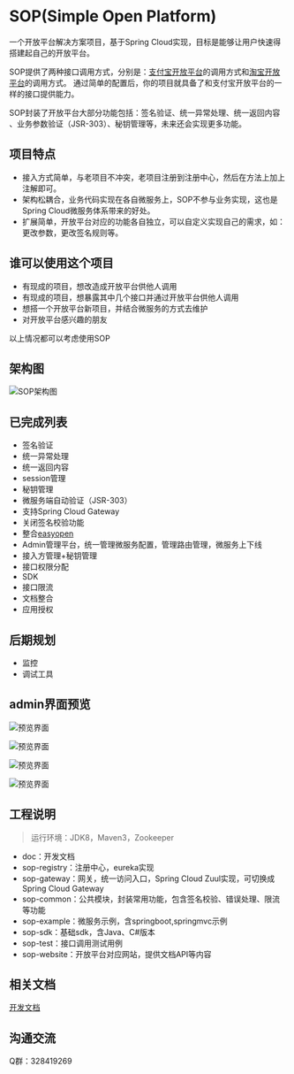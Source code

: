 # SOP(Simple Open Platform)

一个开放平台解决方案项目，基于Spring Cloud实现，目标是能够让用户快速得搭建起自己的开放平台。

SOP提供了两种接口调用方式，分别是：[支付宝开放平台](https://docs.open.alipay.com/api)的调用方式和[淘宝开放平台](http://open.taobao.com/api.htm?docId=285&docType=2)的调用方式。
通过简单的配置后，你的项目就具备了和支付宝开放平台的一样的接口提供能力。

SOP封装了开放平台大部分功能包括：签名验证、统一异常处理、统一返回内容 、业务参数验证（JSR-303）、秘钥管理等，未来还会实现更多功能。

## 项目特点

- 接入方式简单，与老项目不冲突，老项目注册到注册中心，然后在方法上加上注解即可。
- 架构松耦合，业务代码实现在各自微服务上，SOP不参与业务实现，这也是Spring Cloud微服务体系带来的好处。
- 扩展简单，开放平台对应的功能各自独立，可以自定义实现自己的需求，如：更改参数，更改签名规则等。

## 谁可以使用这个项目

- 有现成的项目，想改造成开放平台供他人调用
- 有现成的项目，想暴露其中几个接口并通过开放平台供他人调用
- 想搭一个开放平台新项目，并结合微服务的方式去维护
- 对开放平台感兴趣的朋友

以上情况都可以考虑使用SOP

## 架构图

![SOP架构图](https://images.gitee.com/uploads/images/2019/0309/093312_8afb4789_332975.png "sop.png")

## 已完成列表

- 签名验证
- 统一异常处理
- 统一返回内容
- session管理
- 秘钥管理
- 微服务端自动验证（JSR-303）
- 支持Spring Cloud Gateway
- 关闭签名校验功能
- 整合[easyopen](https://gitee.com/durcframework/easyopen)
- Admin管理平台，统一管理微服务配置，管理路由管理，微服务上下线
- 接入方管理+秘钥管理
- 接口权限分配
- SDK
- 接口限流
- 文档整合
- 应用授权

## 后期规划

- 监控
- 调试工具

## admin界面预览

![预览界面](https://images.gitee.com/uploads/images/2019/0509/140139_e99ab644_332975.png "admin_new1.png")

![预览界面](https://images.gitee.com/uploads/images/2019/0509/140154_c181db76_332975.png "admin_new2.png")

![预览界面](https://images.gitee.com/uploads/images/2019/0509/140203_0ed411a3_332975.png "admin_new3.png")

![预览界面](https://images.gitee.com/uploads/images/2019/0509/140220_1110f153_332975.png "admin_new4.png")

## 工程说明

> 运行环境：JDK8，Maven3，Zookeeper

- doc：开发文档
- sop-registry：注册中心，eureka实现
- sop-gateway：网关，统一访问入口，Spring Cloud Zuul实现，可切换成Spring Cloud Gateway
- sop-common：公共模块，封装常用功能，包含签名校验、错误处理、限流等功能
- sop-example：微服务示例，含springboot,springmvc示例
- sop-sdk：基础sdk，含Java、C#版本
- sop-test：接口调用测试用例
- sop-website：开放平台对应网站，提供文档API等内容


## 相关文档

[开发文档](http://durcframework.gitee.io/sop)

## 沟通交流

Q群：328419269
